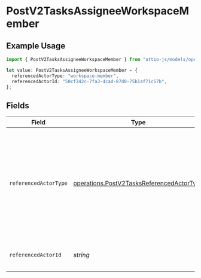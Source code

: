 # PostV2TasksAssigneeWorkspaceMember

## Example Usage

```typescript
import { PostV2TasksAssigneeWorkspaceMember } from "attio-js/models/operations/postv2tasks.js";

let value: PostV2TasksAssigneeWorkspaceMember = {
  referencedActorType: "workspace-member",
  referencedActorId: "50cf242c-7fa3-4cad-87d0-75b1af71c57b",
};
```

## Fields

| Field                                                                                                                                                    | Type                                                                                                                                                     | Required                                                                                                                                                 | Description                                                                                                                                              | Example                                                                                                                                                  |
| -------------------------------------------------------------------------------------------------------------------------------------------------------- | -------------------------------------------------------------------------------------------------------------------------------------------------------- | -------------------------------------------------------------------------------------------------------------------------------------------------------- | -------------------------------------------------------------------------------------------------------------------------------------------------------- | -------------------------------------------------------------------------------------------------------------------------------------------------------- |
| `referencedActorType`                                                                                                                                    | [operations.PostV2TasksReferencedActorType](../../models/operations/postv2tasksreferencedactortype.md)                                                   | :heavy_check_mark:                                                                                                                                       | The actor type of the task assignee. Only `workspace-member` actors can be assigned to tasks. [Read more information on actor types here](/docs/actors). | workspace-member                                                                                                                                         |
| `referencedActorId`                                                                                                                                      | *string*                                                                                                                                                 | :heavy_check_mark:                                                                                                                                       | The ID of the actor assigned to this task.                                                                                                               | 50cf242c-7fa3-4cad-87d0-75b1af71c57b                                                                                                                     |